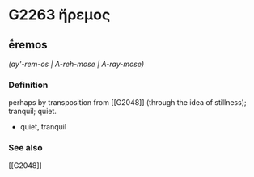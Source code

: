 # G2263 ἤρεμος

## ḗremos

_(ay'-rem-os | A-reh-mose | A-ray-mose)_

### Definition

perhaps by transposition from [[G2048]] (through the idea of stillness); tranquil; quiet.

- quiet, tranquil

### See also

[[G2048]]

